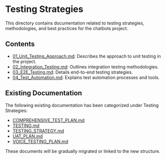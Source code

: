 # Testing Strategies

This directory contains documentation related to testing strategies, methodologies, and best practices for the chatbots project.

## Contents

- [01_Unit_Testing_Approach.md](./01_Unit_Testing_Approach.md): Describes the approach to unit testing in the project.
- [02_Integration_Testing.md](./02_Integration_Testing.md): Outlines integration testing methodologies.
- [03_E2E_Testing.md](./03_E2E_Testing.md): Details end-to-end testing strategies.
- [04_Test_Automation.md](./04_Test_Automation.md): Explains test automation processes and tools.

## Existing Documentation

The following existing documentation has been categorized under Testing Strategies:

- [COMPREHENSIVE_TEST_PLAN.md](../COMPREHENSIVE_TEST_PLAN.md)
- [TESTING.md](../TESTING.md)
- [TESTING_STRATEGY.md](../TESTING_STRATEGY.md)
- [UAT_PLAN.md](../UAT_PLAN.md)
- [VOICE_TESTING_PLAN.md](../VOICE_TESTING_PLAN.md)

These documents will be gradually migrated or linked to the new structure.
